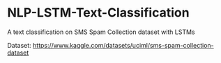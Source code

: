 # NLP-LSTM-Text-Classification

A text classification on SMS Spam Collection dataset with LSTMs

Dataset: https://www.kaggle.com/datasets/uciml/sms-spam-collection-dataset

